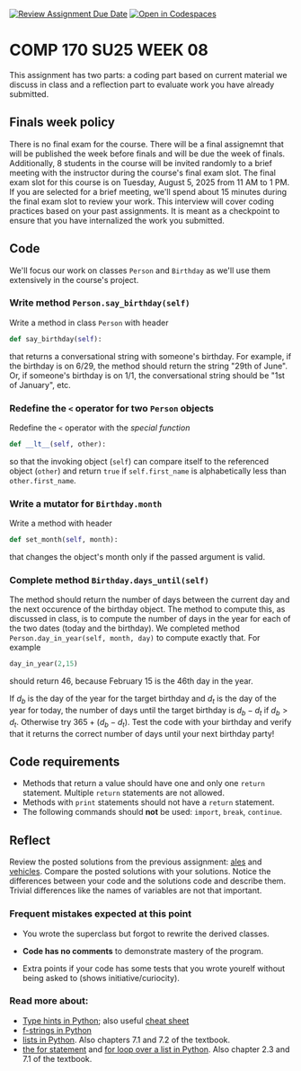 [![Review Assignment Due Date](https://classroom.github.com/assets/deadline-readme-button-22041afd0340ce965d47ae6ef1cefeee28c7c493a6346c4f15d667ab976d596c.svg)](https://classroom.github.com/a/fODHVfgG)
[![Open in Codespaces](https://classroom.github.com/assets/launch-codespace-2972f46106e565e64193e422d61a12cf1da4916b45550586e14ef0a7c637dd04.svg)](https://classroom.github.com/open-in-codespaces?assignment_repo_id=19957869)

# COMP 170 SU25 WEEK 08

This assignment has two parts: a coding part based on current material we discuss in class and a reflection part to evaluate work you have already submitted.


## Finals week policy

There is no final exam for the course. There will be a final assignemnt that will be published the week before finals and will be due the week of finals. Additionally, 8 students in the course will be invited randomly to a brief meeting with the instructor during the course's final exam slot. The final exam slot for this course is on Tuesday, August 5, 2025 from 11 AM to 1 PM. If you are selected for a brief meeting, we'll spend about 15 minutes during the final exam slot to review your work. This interview will cover coding practices based on your past assignments. It is meant as a checkpoint to ensure that you have internalized the work you submitted.


## Code

We'll focus our work on classes `Person` and `Birthday` as we'll use them extensively in the course's project.

### Write method `Person.say_birthday(self)`

Write a method in class `Person` with header
```python
def say_birthday(self):
```
that returns a conversational string with someone's birthday. For example, if the birthday is on 6/29, the method should return the string "29th of June". Or, if someone's birthday is on 1/1, the conversational string should be "1st of January", etc.


### Redefine the `<` operator for two `Person` objects

Redefine the `<` operator with the *special function*
```python
def __lt__(self, other):
```
so that the invoking object (`self`) can compare itself to the referenced object (`other`) and return `true` if `self.first_name` is alphabetically less than `other.first_name`.


### Write a mutator for `Birthday.month`

Write a method with header
```python
def set_month(self, month):
```
that changes the object's month only if the passed argument is valid.


### Complete method `Birthday.days_until(self)`

The method should return the number of days between the current day and the next occurence of the birthday object. The method to compute this, as discussed in class, is to compute the number of days in the year for each of the two dates (today and the birthday). We completed method `Person.day_in_year(self, month, day)` to compute exactly that. For example
```python
day_in_year(2,15)
```
should return 46, because February 15 is the 46th day in the year. 

If $d_b$ is the day of the year for the target birthday and $d_t$ is the day of the year for today, the number of days until the target birthday is $d_b-d_t$ if $d_b>d_t$. Otherwise try $365+(d_b-d_t)$. Test the code with your birthday and verify that it returns the correct number of days until your next birthday party!


## Code requirements

* Methods that return a value should have one and only one `return` statement. Multiple `return` statements are not allowed.
* Methods with `print` statements should not have a `return` statement.
* The following commands should **not** be used: `import`, `break`, `continue`.


## Reflect

Review the posted solutions from the previous assignment: [ales](./solutions_week07/SuperAles.py) and [vehicles](./solutions_week07/SuperVehicles.py). Compare the posted solutions with your solutions. Notice the differences between your code and the solutions code and describe them. Trivial differences like the names of variables are not that important.

### Frequent mistakes expected at this point

* You wrote the superclass but forgot to rewrite the derived classes.

* **Code has no comments** to demonstrate mastery of the program.

* Extra points if your code has some tests that you wrote yourelf without being asked to (shows initiative/curiocity).


### Read more about:

* [Type hints in Python](https://docs.python.org/3/library/typing.html); also useful [cheat sheet](https://mypy.readthedocs.io/en/stable/cheat_sheet_py3.html#functions)
* [f-strings in Python](https://docs.python.org/3/tutorial/inputoutput.html#tut-f-strings)
* [lists in Python](https://docs.python.org/3/tutorial/datastructures.html). Also chapters 7.1 and 7.2 of the textbook.
* [the for statement](https://docs.python.org/3/reference/compound_stmts.html#for) and [for loop over a list in Python](https://docs.python.org/3/tutorial/controlflow.html#for-statements). Also chapter 2.3 and 7.1 of the textbook.
